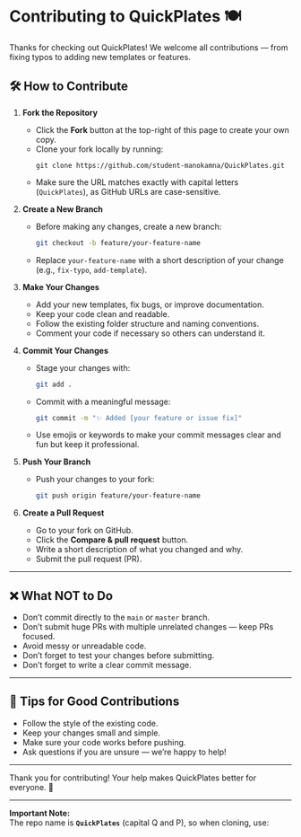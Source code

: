 # Contributing to QuickPlates 🍽️

Thanks for checking out QuickPlates! We welcome all contributions — from fixing typos to adding new templates or features.

## 🛠️ How to Contribute

1. **Fork the Repository**

   - Click the **Fork** button at the top-right of this page to create your own copy.
   - Clone your fork locally by running:
     ```
     git clone https://github.com/student-manokamna/QuickPlates.git
     ```
   - Make sure the URL matches exactly with capital letters (`QuickPlates`), as GitHub URLs are case-sensitive.

2. **Create a New Branch**

   - Before making any changes, create a new branch:
     ```bash
     git checkout -b feature/your-feature-name
     ```
   - Replace `your-feature-name` with a short description of your change (e.g., `fix-typo`, `add-template`).

3. **Make Your Changes**

   - Add your new templates, fix bugs, or improve documentation.
   - Keep your code clean and readable.
   - Follow the existing folder structure and naming conventions.
   - Comment your code if necessary so others can understand it.

4. **Commit Your Changes**

   - Stage your changes with:
     ```bash
     git add .
     ```
   - Commit with a meaningful message:
     ```bash
     git commit -m "✨ Added [your feature or issue fix]"
     ```
   - Use emojis or keywords to make your commit messages clear and fun but keep it professional.

5. **Push Your Branch**

   - Push your changes to your fork:
     ```bash
     git push origin feature/your-feature-name
     ```

6. **Create a Pull Request**

   - Go to your fork on GitHub.
   - Click the **Compare & pull request** button.
   - Write a short description of what you changed and why.
   - Submit the pull request (PR).

---

## ❌ What NOT to Do

- Don’t commit directly to the `main` or `master` branch.
- Don’t submit huge PRs with multiple unrelated changes — keep PRs focused.
- Avoid messy or unreadable code.
- Don’t forget to test your changes before submitting.
- Don’t forget to write a clear commit message.

---

## 🧠 Tips for Good Contributions

- Follow the style of the existing code.
- Keep your changes small and simple.
- Make sure your code works before pushing.
- Ask questions if you are unsure — we’re happy to help!

---

Thank you for contributing! Your help makes QuickPlates better for everyone. 💖

---

**Important Note:**  
The repo name is **`QuickPlates`** (capital Q and P), so when cloning, use:  
